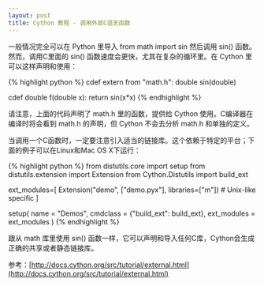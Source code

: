 ```yaml
---
layout: post
title: Cython 教程 - 调用外部C语言函数
---
```


一般情况完全可以在 Python 里导入 from math import sin 然后调用 sin() 函数。然而，调用C里面的 sin() 函数速度会更快，尤其在复杂的循环里。在 Cython 里可以这样声明和使用：

{% highlight python %}
cdef extern from "math.h":
    double sin(double)

cdef double f(double x):
    return sin(x*x)
{% endhighlight %}

请注意，上面的代码声明了 math.h 里的函数，提供给 Cython 使用。C编译器在编译时将会看到 math.h 的声明，但 Cython 不会去分析 math.h 和单独的定义。

当调用一个C函数时，一定要注意引入适当的链接库。这个依赖于特定的平台；下面的例子可以在Linux和Mac OS X下运行：

{% highlight python %}
from distutils.core import setup
from distutils.extension import Extension
from Cython.Distutils import build_ext

ext_modules=[
    Extension("demo",
              ["demo.pyx"],
              libraries=["m"]) # Unix-like specific
]

setup(
  name = "Demos",
  cmdclass = {"build_ext": build_ext},
  ext_modules = ext_modules
)
{% endhighlight %}

跟从 math 库里使用 sin() 函数一样，它可以声明和导入任何C库，Cython会生成正确的共享或者静态链接库。

参考：[http://docs.cython.org/src/tutorial/external.html](http://docs.cython.org/src/tutorial/external.html)

